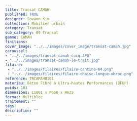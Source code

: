 ```yaml
---
title: Transat CAMAH 
published: TRUE
designer: Sovann Kim
collection: Mobilier urbain
category: Transat
sub_category: 09 Transat
gamme: CAMAH 
finitions: 
cover_image: "../../images/cover_image/transat-camah.jpg"
caroussel: 
- "../../images/transat-camah-cucq.JPG"
- "../../images/transat-camah-le-trait.jpg"
filaire: 
 - "../../images/filaires/filaire-cantine-04.png"
 - "../../images/filaires/filaire-chaise-longue-obrac.png"
reference: TRCAMAH0101
materiau: Béton Fibré à Ultra-hautes Performances (BFUP)
poids: 181
dimensions: L1861 x P650 x H625 
format: Multibloc
traitement: ""
tags: 
description: ""
---
```

